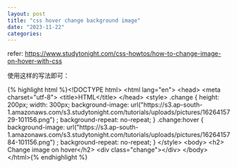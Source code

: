 ```yaml
---
layout: post
title: "css hover change background image"
date: "2023-11-22"
categories: 
---
```

<p>refer: <a href="https://www.studytonight.com/css-howtos/how-to-change-image-on-hover-with-css">https://www.studytonight.com/css-howtos/how-to-change-image-on-hover-with-css</a></p>
<p>使用这样的写法即可：</p>
{% highlight html %}&lt;!DOCTYPE html&gt;
&lt;html lang=&quot;en&quot;&gt;
&lt;head&gt;
&lt;meta charset=&quot;utf-8&quot;&gt;
&lt;title&gt;HTML&lt;/title&gt;
&lt;/head&gt;
&lt;style&gt;
.change {
height: 200px;
width: 300px;
background-image: url(&quot;https://s3.ap-south-1.amazonaws.com/s3.studytonight.com/tutorials/uploads/pictures/1626415729-101156.png&quot;) ;
background-repeat: no-repeat;
}
.change:hover {
background-image: url(&quot;https://s3.ap-south-1.amazonaws.com/s3.studytonight.com/tutorials/uploads/pictures/1626415784-101156.png&quot;) ;
background-repeat: no-repeat;
}
&lt;/style&gt;
&lt;body&gt;
&lt;h2&gt; Change image on hover&lt;/h2&gt;
&lt;div class=&quot;change&quot;&gt;&lt;/div&gt;
&lt;/body&gt;
&lt;/html&gt;{% endhighlight %}
